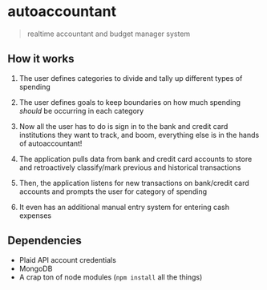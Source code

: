 # autoaccountant
>realtime accountant and budget manager system

## How it works
1. The user defines categories to divide and tally up different types of spending

2. The user defines goals to keep boundaries on how much spending *should* be occurring in each category

3. Now all the user has to do is sign in to the bank and credit card institutions they want to track, and boom, everything else is in the hands of autoaccountant!

4. The application pulls data from bank and credit card accounts to store and retroactively classify/mark previous and historical transactions

5. Then, the application listens for new transactions on bank/credit card accounts and prompts the user for category of spending

6. It even has an additional manual entry system for entering cash expenses

## Dependencies
 * Plaid API account credentials
 * MongoDB
 * A crap ton of node modules (`npm install` all the things)

